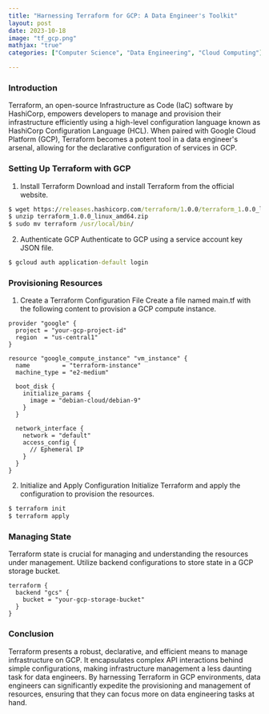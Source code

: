 ```yaml
---
title: "Harnessing Terraform for GCP: A Data Engineer's Toolkit"
layout: post
date: 2023-10-18
image: "tf_gcp.png"
mathjax: "true"
categories: ["Computer Science", "Data Engineering", "Cloud Computing"]

---
```


### Introduction
Terraform, an open-source Infrastructure as Code (IaC) software by HashiCorp, empowers developers to manage and provision their infrastructure efficiently using a high-level configuration language known as HashiCorp Configuration Language (HCL). When paired with Google Cloud Platform (GCP), Terraform becomes a potent tool in a data engineer's arsenal, allowing for the declarative configuration of services in GCP.

### Setting Up Terraform with GCP
1. Install Terraform
Download and install Terraform from the official website.

```bat
$ wget https://releases.hashicorp.com/terraform/1.0.0/terraform_1.0.0_linux_amd64.zip
$ unzip terraform_1.0.0_linux_amd64.zip
$ sudo mv terraform /usr/local/bin/
```

2. Authenticate GCP
Authenticate to GCP using a service account key JSON file.

```bat
$ gcloud auth application-default login
```

### Provisioning Resources
1. Create a Terraform Configuration File
Create a file named main.tf with the following content to provision a GCP compute instance.

```hcl
provider "google" {
  project = "your-gcp-project-id"
  region  = "us-central1"
}

resource "google_compute_instance" "vm_instance" {
  name         = "terraform-instance"
  machine_type = "e2-medium"
  
  boot_disk {
    initialize_params {
      image = "debian-cloud/debian-9"
    }
  }
  
  network_interface {
    network = "default"
    access_config {
      // Ephemeral IP
    }
  }
}
```

2. Initialize and Apply Configuration
Initialize Terraform and apply the configuration to provision the resources.

```bat
$ terraform init
$ terraform apply
```

### Managing State
Terraform state is crucial for managing and understanding the resources under management. Utilize backend configurations to store state in a GCP storage bucket.

```hcl
terraform {
  backend "gcs" {
    bucket = "your-gcp-storage-bucket"
  }
}
```

### Conclusion
Terraform presents a robust, declarative, and efficient means to manage infrastructure on GCP. It encapsulates complex API interactions behind simple configurations, making infrastructure management a less daunting task for data engineers. By harnessing Terraform in GCP environments, data engineers can significantly expedite the provisioning and management of resources, ensuring that they can focus more on data engineering tasks at hand.